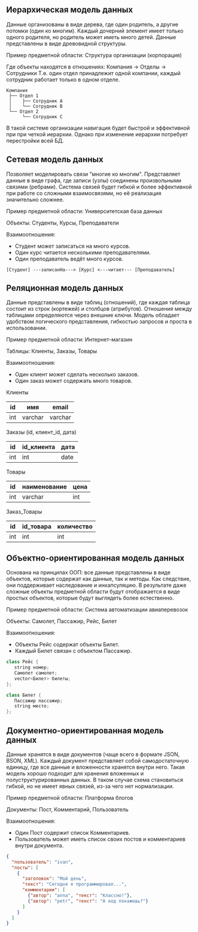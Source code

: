 ## Иерархическая модель данных

Данные организованы в виде дерева, где один родитель, а другие потомки (один ко многим). Каждый дочерний элемент имеет только одного родителя, но родитель может иметь много детей. 
Данные представлены в виде древовидной структуры.

Пример предметной области:
Структура организации (корпорация)

Где объекты находятся в отношениях: Компания → Отделы → Сотрудники
Т.е. один отдел принадлежит одной компании, каждый сотрудник работает только в одном отделе.

```plaintext
Компания
 ├── Отдел 1
 │    ├── Сотрудник A
 │    └── Сотрудник B
 └── Отдел 2
      └── Сотрудник C
```

В такой системе организации навигация будет быстрой и эффективной при при четкой иерархии.
Однако при изменение иерархии потребует перестройки всей БД.


## Сетевая модель данных

Позволяет моделировать связи "многие ко многим". Представляет данные в виде графа, где записи (узлы) соединены произвольными связями (ребрами). 
Система связей будет гибкой и более эффективной при работе со сложными взаимосвязями, но её реализация значительно сложнее.

Пример предметной области:
Университетская база данных

Объекты: Студенты, Курсы, Преподаватели

Взаимоотношения:
* Студент может записаться на много курсов.
* Один курс читается несколькими преподавателями.
* Один преподаватель ведёт много курсов.

```plaintext
[Студент] ---записанНа---> [Курс] <---читает--- [Преподаватель]
```


## Реляционная модель данных

Данные представлены в виде таблиц (отношений), где каждая таблица состоит из строк (кортежей) и столбцов (атрибутов).
Отношения между таблицами определяются через внешние ключи.
Модель обладает удобством логического представления, гибкостью запросов и проста в использовании.


Пример предметной области:
Интернет-магазин

Таблицы: Клиенты, Заказы, Товары

Взаимоотношения:
* Один клиент может сделать несколько заказов.
* Один заказ может содержать много товаров.

Клиенты

| id  | имя     | email   |
|-----|---------|---------|
| int | varchar | varchar |


Заказы (id, клиент_id, дата)

| id  | id_клиента | дата |
|-----|------------|------|
| int | int        | date |


Товары

| id  | наименование | цена |
|-----|--------------|------|
| int | varchar      | int  |


Заказ_Товары

| id  | id_товара | количество |
|-----|-----------|------------|
| int | int       | int        |


## Объектно-ориентированная модель данных


Основана на принципах ООП: все данные представлены в виде объектов, которые содержат как данные, так и методы. Как следствие, они поддерживает наследование и инкапсуляцию.
В результате даже сложные объекты предметной области будут отображается в виде простых объектов, которые будут выглядеть более естественно.

Пример предметной области:
Система автоматизации авиаперевозок

Объекты: Самолет, Пассажир, Рейс, Билет

Взаимоотношения:
* Объекты Рейс содержат объекты Билет.
* Каждый Билет связан с объектом Пассажир.

```cpp
class Рейс {
   string номер;
   Самолет самолет;
   vector<Билет> билеты;
};

class Билет {
   Пассажир пассажир;
   string место;
};
```


## Документно-ориентированная модель данных
Данные хранятся в виде документов (чаще всего в формате JSON, BSON, XML). Каждый документ представляет собой самодостаточную единицу, где все данные и вложенности хранятся внутри него.
Такая модель хорошо подходит для хранения вложенных и полуструктурированных данных. В таком случае схема становиться гибкой, но не имеет явных связей, из-за чего нет нормализации.


Пример предметной области:
Платформа блогов

Документы: Пост, Комментарий, Пользователь

Взаимоотношения:
* Один Пост содержит список Комментариев.
* Пользователь может иметь список своих постов и комментариев внутри документа.

```json
{
  "пользователь": "ivan",
  "посты": [
    {
      "заголовок": "Мой день",
      "текст": "Сегодня я программировал...",
      "комментарии": [
        {"автор": "anna", "текст": "Классно!"},
        {"автор": "petr", "текст": "А код покажешь?"}
      ]
    }
  ]
}
```
